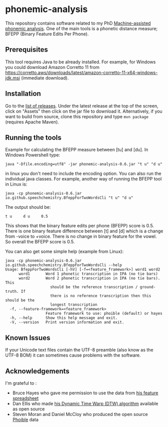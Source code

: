 # phonemic-analysis

This repository contains software related to my PhD [Machine-assisted phonemic analysis](http://etheses.whiterose.ac.uk/3122/). One of the main tools is a phonetic distance measure; BFEPP (Binary Feature Edits Per Phone).

## Prerequisites

This tool requires Java to be already installed. For example, for Windows you could download Amazon Corretto 11 from https://corretto.aws/downloads/latest/amazon-corretto-11-x64-windows-jdk.msi (immediate download).

## Installation

Go to the [list of releases](https://github.com/speechchemistry/phonemic-analysis/releases). Under the latest release at the top of the screen, click on "Assets" then click on the jar file to download it. Alternatively, if you want to build from source, clone this repository and type `mvn package` (requires Apache Maven).

## Running the tools

Example for calculating the BFEPP measure between [tu] and [du]. In Windows Powershell type:

`java "-Dfile.encoding=utf8" -jar phonemic-analysis-0.6.jar "t u" "d u"`

in linux you don't need to include the encoding option. You can also run the individual java classes. For example, another way of running the BFEPP tool in Linux is: 

`java -cp phonemic-analysis-0.6.jar io.github.speechchemistry.BfeppForTwoWordsCli "t u" "d u"`

The output should be:

`t u     d u     0.5`

This shows that the binary feature edits per phone (BFEPP) score is 0.5. There is one binary feature difference between [t] and [d] which is a change from -voice to +voice. There is no change in binary feature for the vowel. So overall the BFEPP score is 0.5.

You can also get some simple help (example from Linux): 

```
java -cp phonemic-analysis-0.6.jar io.github.speechchemistry.BfeppForTwoWordsCli --help
Usage: BfeppForTwoWordsCli [-hV] [-f=<feature_framework>] word1 word2
      word1       Word 1 phonetic transcription in IPA (no tie bars)
      word2       Word 2 phonetic transcription in IPA (no tie bars). This
                    should be the reference transcription / ground-truth. If
                    there is no reference transcription then this should be the
                    longest transcription
  -f, --feature-framework=<feature_framework>
                  Feature framework to use: phoible (default) or hayes
  -h, --help      Show this help message and exit.
  -V, --version   Print version information and exit.
```

## Known Issues

If your Unicode text files contain the UTF-8 preamble (also know as the UTF-8 BOM) it can sometimes cause problems with the software. 

## Acknowledgements

I'm grateful to :

- Bruce Hayes who gave me permission to use the data from [his feature spreadsheet](https://linguistics.ucla.edu/people/hayes/IP/#features)
- Dan Ellis who made [his Dynamic Time Warp (DTW) algorithm](https://www.ee.columbia.edu/~dpwe/resources/matlab/dtw/) available as open source
- Steven Moran and Daniel McCloy who produced the open source [Phoible](https://phoible.org/) data
